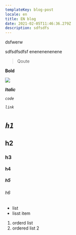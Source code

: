 ```yaml
---
templateKey: blog-post
locale: en
title: EN blog
date: 2021-02-05T11:46:36.279Z
description: sdfsdfs
---
```

dsfwerw

sdfsdfsdfsf enenenenenene

> Qoute

**Bold**

![](https://res.cloudinary.com/dpj6vngpr/image/upload/v1580722336/23101647_2058878357731746_297016238561820672_n.jpg_jf6mmo.jpg)

***Italic***

*`code`* 

*`link`*

# *`h1`*

## h2

### h3

#### h4

##### h5

###### h6

* list
* lisst item

1. orderd list
2. ordered list 2
